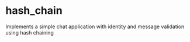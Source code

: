 # hash_chain
Implements a simple chat application with identity and message validation using hash chaining
